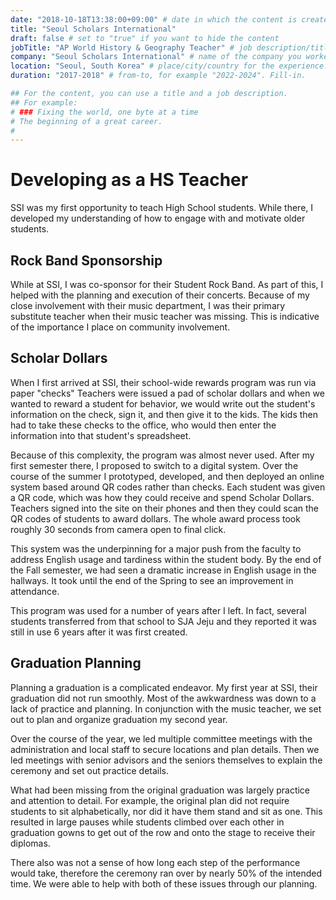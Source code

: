 ```yaml
---
date: "2018-10-18T13:38:00+09:00" # date in which the content is created - defaults to "today"
title: "Seoul Scholars International"
draft: false # set to "true" if you want to hide the content
jobTitle: "AP World History & Geography Teacher" # job description/title. Fill-in
company: "Seoul Scholars International" # name of the company you worked for. Fill-in
location: "Seoul, South Korea" # place/city/country for the experience. Fill-in.
duration: "2017-2018" # from-to, for example "2022-2024". Fill-in.

## For the content, you can use a title and a job description.
## For example:
# ### Fixing the world, one byte at a time
# The beginning of a great career.
#
---
```


# Developing as a HS Teacher

SSI was my first opportunity to teach High School students. While there,
I developed my understanding of how to engage with and motivate older students.

## Rock Band Sponsorship

While at SSI, I was co-sponsor for their Student Rock Band. As part of this, I
helped with the planning and execution of their concerts. Because of my close
involvement with their music department, I was their primary substitute teacher
when their music teacher was missing. This is indicative of the importance I
place on community involvement.

## Scholar Dollars

When I first arrived at SSI, their school-wide rewards program was run via paper
"checks" Teachers were issued a pad of scholar dollars and when we wanted to
reward a student for behavior, we would write out the student's information on
the check, sign it, and then give it to the kids. The kids then had to take these
checks to the office, who would then enter the information into that student's
spreadsheet.

Because of this complexity, the program was almost never used. After my first
semester there, I proposed to switch to a digital system. Over the course of
the summer I prototyped, developed, and then deployed an online system based
around QR codes rather than checks. Each student was given a QR code, which
was how they could receive and spend Scholar Dollars. Teachers signed into the
site on their phones and then they could scan the QR codes of students to award
dollars. The whole award process took roughly 30 seconds from camera open to final
click.

This system was the underpinning for a major push from the faculty to address
English usage and tardiness within the student body. By the end of the Fall
semester, we had seen a dramatic increase in English usage in the hallways. It
took until the end of the Spring to see an improvement in attendance.

This program was used for a number of years after I left. In fact, several students
transferred from that school to SJA Jeju and they reported it was still in use
6 years after it was first created.

## Graduation Planning

Planning a graduation is a complicated endeavor. My first year at SSI, their
graduation did not run smoothly. Most of the awkwardness was down to a lack of
practice and planning. In conjunction with the music teacher, we set out to
plan and organize graduation my second year.

Over the course of the year, we led multiple committee meetings with the
administration and local staff to secure locations and plan details. Then we
led meetings with senior advisors and the seniors themselves to explain the
ceremony and set out practice details.

What had been missing from the original graduation was largely practice and
attention to detail. For example, the original plan did not require students
to sit alphabetically, nor did it have them stand and sit as one. This resulted
in large pauses while students climbed over each other in graduation gowns to
get out of the row and onto the stage to receive their diplomas.

There also was not a sense of how long each step of the performance would take,
therefore the ceremony ran over by nearly 50% of the intended time. We were able
to help with both of these issues through our planning.
